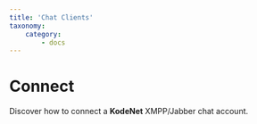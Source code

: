 ```yaml
---
title: 'Chat Clients'
taxonomy:
    category:
        - docs
---
```


# Connect

Discover how to connect a **KodeNet** XMPP/Jabber chat account.
